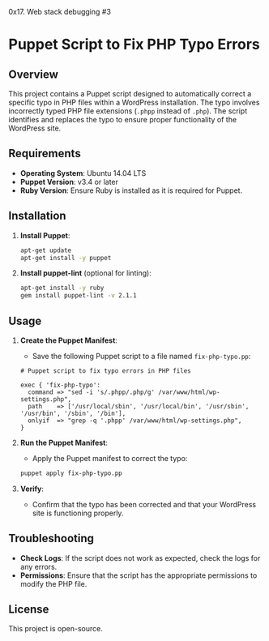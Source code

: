 0x17. Web stack debugging #3

# Puppet Script to Fix PHP Typo Errors

## Overview

This project contains a Puppet script designed to automatically correct a specific typo in PHP files within a WordPress installation. The typo involves incorrectly typed PHP file extensions (`.phpp` instead of `.php`). The script identifies and replaces the typo to ensure proper functionality of the WordPress site.

## Requirements

- **Operating System**: Ubuntu 14.04 LTS
- **Puppet Version**: v3.4 or later
- **Ruby Version**: Ensure Ruby is installed as it is required for Puppet.

## Installation

1. **Install Puppet**:
    ```bash
    apt-get update
    apt-get install -y puppet
    ```

2. **Install puppet-lint** (optional for linting):
    ```bash
    apt-get install -y ruby
    gem install puppet-lint -v 2.1.1
    ```

## Usage

1. **Create the Puppet Manifest**:
    - Save the following Puppet script to a file named `fix-php-typo.pp`:

    ```puppet
    # Puppet script to fix typo errors in PHP files

    exec { 'fix-php-typo':
      command => "sed -i 's/.phpp/.php/g' /var/www/html/wp-settings.php",
      path    => ['/usr/local/sbin', '/usr/local/bin', '/usr/sbin', '/usr/bin', '/sbin', '/bin'],
      onlyif  => "grep -q '.phpp' /var/www/html/wp-settings.php",
    }
    ```

2. **Run the Puppet Manifest**:
    - Apply the Puppet manifest to correct the typo:
    
    ```bash
    puppet apply fix-php-typo.pp
    ```

3. **Verify**:
    - Confirm that the typo has been corrected and that your WordPress site is functioning properly.

## Troubleshooting

- **Check Logs**: If the script does not work as expected, check the logs for any errors.
- **Permissions**: Ensure that the script has the appropriate permissions to modify the PHP file.

## License

This project is open-source.
